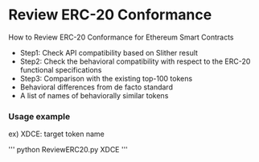# Review ERC-20 Conformance

How to Review ERC-20 Conformance for Ethereum Smart Contracts
* Step1: Check API compatibility based on Slither result
* Step2: Check the behavioral compatibility with respect to the ERC-20 functional specifications
* Step3: Comparison with the existing top-100 tokens
 * Behavioral differences from de facto standard
 * A list of names of behaviorally similar tokens

### Usage example
ex) XDCE: target token name

'''
python ReviewERC20.py XDCE
'''



